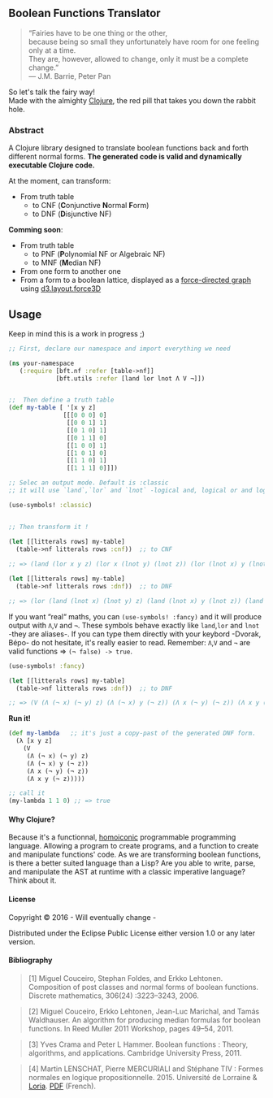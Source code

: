 ## Boolean Functions Translator

> “Fairies have to be one thing or the other,  
> because being so small they unfortunately have room for one feeling only at a time.   
> They are, however, allowed to change, only it must be a complete change.”   
>  ― J.M. Barrie, Peter Pan  

So let's talk the fairy way!  
Made with the almighty [Clojure](http://clojure.org/), the red pill that takes you down the rabbit hole.  


###  Abstract

A Clojure library designed to translate boolean functions back and forth different normal forms. **The generated code is valid and dynamically executable Clojure code.**

At the moment, can transform:
- From truth table
  - to CNF (**C**onjunctive **N**ormal **F**orm)
  - to DNF (**D**isjunctive NF)


**Comming soon**:
- From truth table
  - to PNF (**P**olynomial NF or Algebraic NF)
  - to MNF (**M**edian NF)
- From one form to another one
- From a form to a boolean lattice, displayed as a [force-directed graph](http://bl.ocks.org/mbostock/1062288) using [d3.layout.force3D](https://github.com/ggeoffrey/d3.layout.force3D)
  

## Usage

Keep in mind this is a work in progress ;)

```clojure
;; First, declare our namespace and import everything we need

(ns your-namespace
   (:require [bft.nf :refer [table->nf]]
             [bft.utils :refer [land lor lnot Λ V ¬]])


;;  Then define a truth table
(def my-table [ '[x y z]
               [[[0 0 0] 0]
                [[0 0 1] 1]
                [[0 1 0] 1]
                [[0 1 1] 0]
                [[1 0 0] 1]
                [[1 0 1] 0]
                [[1 1 0] 1]
                [[1 1 1] 0]]])

;; Selec an output mode. Default is :classic
;; it will use `land`,`lor` and `lnot` -logical and, logical or and logical not-

(use-symbols! :classic)


;; Then transform it !

(let [[litterals rows] my-table]
  (table->nf litterals rows :cnf))  ;; to CNF
  
;; => (land (lor x y z) (lor x (lnot y) (lnot z)) (lor (lnot x) y (lnot z)) (lor (lnot x) (lnot y) (lnot z)))

(let [[litterals rows] my-table]
  (table->nf litterals rows :dnf))  ;; to DNF

;; => (lor (land (lnot x) (lnot y) z) (land (lnot x) y (lnot z)) (land x (lnot y) (lnot z)) (land x y (lnot z)))
```

If you want “real“ maths, you can `(use-symbols! :fancy)` and it will produce output with `Λ`,`V` and `¬`. These symbols behave exactly like `land`,`lor` and `lnot` -they are aliases-. If you can type them directly with your keybord -Dvorak, Bépo- do not hesitate, it's really easier to read. Remember: `Λ`,`V` and `¬` are valid functions => `(¬ false) -> true`. 

```clojure
(use-symbols! :fancy) 

(let [[litterals rows] my-table]
  (table->nf litterals rows :dnf))  ;; to DNF

;; => (V (Λ (¬ x) (¬ y) z) (Λ (¬ x) y (¬ z)) (Λ x (¬ y) (¬ z)) (Λ x y (¬ z)))
```
**Run it!**
```clojure
(def my-lambda   ;; it's just a copy-past of the generated DNF form.
  (λ [x y z]
    (V 
     (Λ (¬ x) (¬ y) z)
     (Λ (¬ x) y (¬ z))
     (Λ x (¬ y) (¬ z))
     (Λ x y (¬ z)))))

;; call it
(my-lambda 1 1 0) ;; => true

```
#### Why Clojure? 

Because it's a functionnal, [homoiconic](https://en.wikipedia.org/wiki/Homoiconicity) programmable programming language. Allowing a program to create programs, and a function to create and manipulate functions' code. As we are transforming boolean functions, is there a better suited language than a Lisp? Are you able to write, parse, and manipulate the AST at runtime with a classic imperative language? Think about it.

#### License

Copyright © 2016 - Will eventually change -

Distributed under the Eclipse Public License either version 1.0 or any later version.


#### Bibliography
> [1] Miguel Couceiro, Stephan Foldes, and Erkko Lehtonen. Composition of
post classes and normal forms of boolean functions. Discrete mathematics, 306(24) :3223–3243, 2006.

> [2] Miguel Couceiro, Erkko Lehtonen, Jean-Luc Marichal, and Tamás Waldhauser. An algorithm for producing median formulas for boolean functions. In Reed Muller 2011 Workshop, pages 49–54, 2011.

> [3] Yves Crama and Peter L Hammer. Boolean functions : Theory, algorithms, and applications. Cambridge University Press, 2011.

> [4] Martin LENSCHAT, Pierre MERCURIALI and Stéphane TIV : Formes normales en logique propositionnelle. 2015. Université de Lorraine & [Loria](http://www.loria.fr/loria-news?set_language=en). [PDF](http://mathinfo.univ-lorraine.fr/sites/mathinfo.univ-lorraine.fr/files/users/documents/SCA/projtut/2014-2015/rapports/m1sca_rapportprojettut_lentschat_mercuriali_tiv.pdf) (French).

